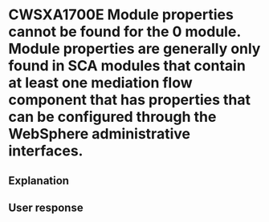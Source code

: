 # CWSXA1700E Module properties cannot be found for the 0 module. Module properties are generally only found in SCA modules that contain at least one mediation flow component that has properties that can be configured through the WebSphere administrative interfaces.

## Explanation

## User response